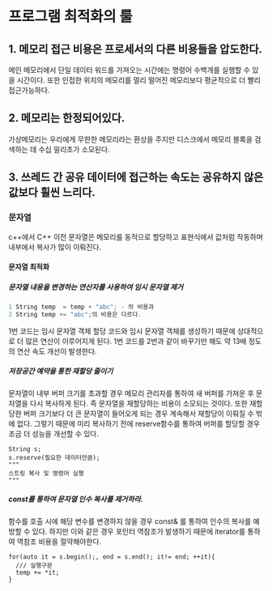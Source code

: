 # 프로그램 최적화의 룰

## 1. 메모리 접근 비용은 프로세서의 다른 비용들을 압도한다.
메인 메모리에서 단일 데이터 워드를 가져오는 시간에는 명령어 수백개를 실행할 수 있을 시간이다.
또한 인접한 위치의 메모리를 멀리 떨어진 메모리보다 평균적으로 더 빨리 접근가능하다.

## 2. 메모리는 한정되어있다.
가상메모리는 우리에게 무한한 메모리라는 환상을 주지만 디스크에서 메모리 블록을 검색하는 데 수십 밀리초가 소모된다.

## 3. 쓰레드 간 공유 데이터에 접근하는 속도는 공유하지 않은 값보다 휠씬 느리다.



### 문자열
c++에서 C++ 이전 문자열은 메모리를 동적으로 할당하고 표현식에서 값처럼 작동하며 내부에서 복사가 많이 이뤄진다.

#### 문자열 최적화

##### 문자열 내용을 변경하는 연산자를 사용하여 임시 문자열 제거
```c++
1 String temp  = temp + "abc"; - 의 비용과
2 String temp += "abc";의 비용은 다르다.
```

1번 코드는 임시 문자열 객체 할당 코드와 임시 문자열 객체를 생성하기 때문에 상대적으로 더 많은 연산이 이루어지게 된다.
1번 코드를 2번과 같이 바꾸기만 해도 약 13배 정도의 연산 속도 개선이 발생한다.

##### 저장공간 예약을 통한 재할당 줄이기
문자열이 내부 버퍼 크기를 초과할 경우 메모리 관리자를 통하여 새 버퍼를 가져운 후 문자열을 다시 복사하게 된다.
즉 문자열을 재할당하는 비용이 소모되는 것이다. 또한 재할당한 버퍼 크기보다 더 큰 문자열이 들어오게 되는 경우 계속해서 재할당이 이뤄질 수 밖에 없다.
그렇기 때문에 미리 복사하기 전에 reserve함수를 통하여 버퍼를 할당할 경우 조금 더 성능을 개선할 수 있다.
```
String s;
s.reserve(필요한 데이터만큼);
"""
스트링 복사 및 명령어 실행
"""
```

##### const를 통하여 문자열 인수 복사를 제거하라.
함수를 호출 시에 해당 변수를 변경하지 않을 경우 const& 를 통하여 인수의 복사를 예방할 수 있다. 하지만
이와 같은 경우 포인터 역참조가 발생하기 때문에 iterator를 통하여 역참조 비용을 절약해야한다.
```
for(auto it = s.begin();, end = s.end(); it!= end; ++it){
  /// 실행구문
  temp += *it;
}
```

